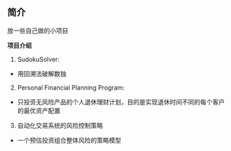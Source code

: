 ## 简介
放一些自己做的小项目

**项目介绍**

1. SudokuSolver:

* 用回溯法破解数独

2. Personal Financial Planning Program:

* 只投资无风险产品的个人退休理财计划，目的是实现退休时间不同的每个客户的最优资产配置

3. 自动化交易系统的风险控制策略

* 一个预估投资组合整体风险的策略模型

